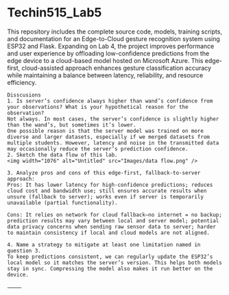 # Techin515_Lab5

This repository includes the complete source code, models, training scripts, and documentation for an Edge-to-Cloud gesture recognition system using ESP32 and Flask. Expanding on Lab 4, the project improves performance and user experience by offloading low-confidence predictions from the edge device to a cloud-based model hosted on Microsoft Azure. This edge-first, cloud-assisted approach enhances gesture classification accuracy while maintaining a balance between latency, reliability, and resource efficiency.
  ```
Disscusions
1. Is server’s confidence always higher than wand’s confidence from your observations? What is your hypothetical reason for the observation?
Not always. In most cases, the server’s confidence is slightly higher than the wand’s, but sometimes it’s lower.
One possible reason is that the server model was trained on more diverse and larger datasets, especially if we merged datasets from multiple students. However, latency and noise in the transmitted data may occasionally reduce the server’s prediction confidence.
2. Sketch the data flow of this lab.
<img width="1076" alt="Untitled" src="Images/data flow.png" /> 

3. Analyze pros and cons of this edge-first, fallback-to-server approach:
Pros: It has lower latency for high-confidence predictions; reduces cloud cost and bandwidth use; still ensures accurate results when unsure (fallback to server); works even if server is temporarily unavailable (partial functionality).

Cons: It relies on network for cloud fallback—no internet = no backup; prediction results may vary between local and server model; potential data privacy concerns when sending raw sensor data to server; harder to maintain consistency if local and cloud models are not aligned.

4. Name a strategy to mitigate at least one limitation named in question 3.
To keep predictions consistent, we can regularly update the ESP32’s local model so it matches the server’s version. This helps both models stay in sync. Compressing the model also makes it run better on the device.

⸻

